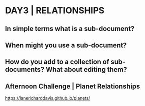 # DAY3 | RELATIONSHIPS

## In simple terms what is a sub-document?

## When might you use a sub-document?

## How do you add to a collection of sub-documents? What about editing them?

## Afternoon Challenge | Planet Relationships
https://lanericharddavis.github.io/planets/